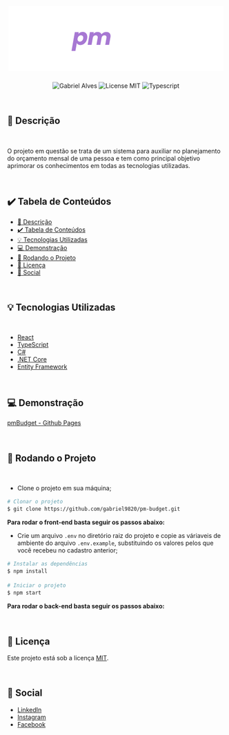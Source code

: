 <h1 align="center">
  <img alt="pmBudget" src="./src/assets/logo.png" style="background-color: #543884">
</h1>

<p align="center">
  <img alt="Gabriel Alves" src="https://img.shields.io/badge/Developed%20by%3A-Gabriel Alves-%23DD3B3F" />
  <img alt="License MIT" src="https://img.shields.io/badge/License-MIT-%2398C611" />
  <img alt="Typescript" src="https://img.shields.io/badge/Main%20language-Typescript-%232F74C0" /> 
</p>

<br />

## :bookmark: Descrição

<br />

O projeto em questão se trata de um sistema para auxiliar no planejamento do orçamento mensal de uma pessoa e tem como principal objetivo aprimorar os conhecimentos em todas as tecnologias utilizadas.

<br />

## :heavy_check_mark: Tabela de Conteúdos

- [:bookmark: Descrição](#bookmark-descrição)
- [:heavy_check_mark: Tabela de Conteúdos](#heavy_check_mark-tabela-de-conteúdos)
- [:bulb: Tecnologias Utilizadas](#bulb-tecnologias-utilizadas)
- [:computer: Demonstração](#computer-demonstração)
- [:wrench: Rodando o Projeto](#wrench-rodando-o-projeto)
- [:memo: Licença](#memo-licença)
- [:wave: Social](#wave-social)

<br />

## :bulb: Tecnologias Utilizadas

<br />

- [React](https://pt-br.reactjs.org/)
- [TypeScript](https://www.typescriptlang.org/)
- [C#]()
- [.NET Core]()
- [Entity Framework]()

<br />

## :computer: Demonstração

[pmBudget - Github Pages](https://gabriel9820.github.io/pm-budget/)

<br />

## :wrench: Rodando o Projeto

<br />

- Clone o projeto em sua máquina;

```bash
# Clonar o projeto
$ git clone https://github.com/gabriel9820/pm-budget.git
```

<strong> Para rodar o front-end basta seguir os passos abaixo: </strong>

- Crie um arquivo `.env` no diretório raiz do projeto e copie as váriaveis de ambiente do arquivo `.env.example`, substituindo os valores pelos que você recebeu no cadastro anterior;

```bash
# Instalar as dependências
$ npm install

# Iniciar o projeto
$ npm start
```

<strong> Para rodar o back-end basta seguir os passos abaixo: </strong>

<br />

## :memo: Licença

Este projeto está sob a licença [MIT](LICENSE).

<br />

## :wave: Social

- [LinkedIn](https://www.linkedin.com/in/gabriel-lemos-alves/)
- [Instagram](https://www.instagram.com/gabriell_alves98/)
- [Facebook](https://www.facebook.com/gabriel.alves.1694059/)

<br />
